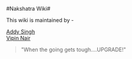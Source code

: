 #Nakshatra Wiki#

This wiki is maintained by -

[Addy Singh](http://addy689.github.com/ "Addy's Homepage")   
[Vipin Nair](http://swvist.github.com/ "Vipin's Homepage")

> "When the going gets tough....UPGRADE!"
